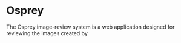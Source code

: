 # Osprey
The Osprey image-review system is a web application designed for reviewing the images created by 
